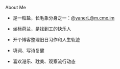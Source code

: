About Me

- 是一粒盐，长毛象分身之一：[@yanerL@m.cmx.im](https://m.cmx.im/@yanerL)

- 坐标荷兰，是找到工的快乐人

- 开个博客整理旧日习作和人生轨迹

- 填词、写诗复健

- 喜欢港乐、耽美、观察流行动态